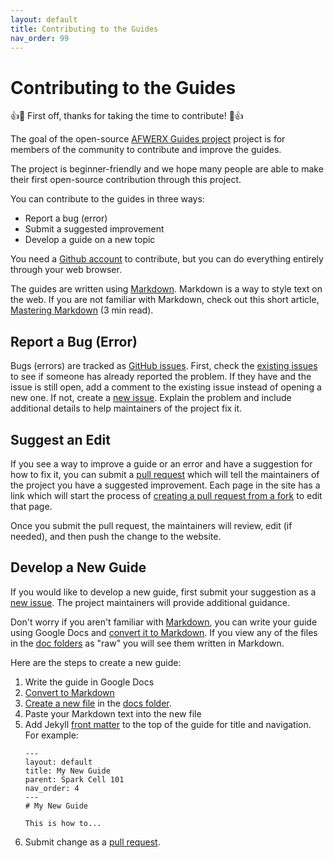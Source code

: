 ```yaml
---
layout: default
title: Contributing to the Guides
nav_order: 99
---
```

# Contributing to the Guides

👍🎉 First off, thanks for taking the time to contribute! 🎉👍

The goal of the open-source
[AFWERX Guides project](https://raw.githubusercontent.com/infinity-spark-jbmdl/afwerx-guides/master/docs/contributing.md)
project is for members of the community to contribute and improve the guides.

The project is beginner-friendly and we hope many people are able to make their
first open-source contribution through this project.

You can contribute to the guides in three ways:

*  Report a bug (error)
*  Submit a suggested improvement
*  Develop a guide on a new topic

You need a [Github account](https://github.com/join) to contribute, but you can
do everything entirely through your web browser.

The guides are written using [Markdown](https://daringfireball.net/projects/markdown/).
Markdown is a way to style text on the web. If you are not familiar with
Markdown, check out this short article, [Mastering Markdown](https://guides.github.com/features/mastering-markdown/)
(3 min read).

## Report a Bug (Error)

Bugs (errors) are tracked as [GitHub issues](https://guides.github.com/features/issues/). First,
check the [existing issues](https://github.com/infinity-spark-jbmdl/afwerx-guides/issues)
to see if someone has already reported the problem. If they have and the issue is still open,
add a comment to the existing issue instead of opening a new one. If not, create a
[new issue](https://github.com/infinity-spark-jbmdl/afwerx-guides/issues/new). Explain the
problem and include additional details to help maintainers of the project fix it.

## Suggest an Edit

If you see a way to improve a guide or an error and have a suggestion for how to fix it, you can submit a
[pull request](https://help.github.com/en/github/collaborating-with-issues-and-pull-requests/about-pull-requests)
which will tell the maintainers of the project you have a suggested improvement.
Each page in the site has a link which will start the process of
[creating a pull request from a fork](https://help.github.com/en/github/collaborating-with-issues-and-pull-requests/creating-a-pull-request-from-a-fork)
to edit that page.

Once you submit the pull request, the maintainers will
review, edit (if needed), and then push the change to the website.

## Develop a New Guide

If you would like to develop a new guide, first submit your suggestion as a [new
issue](https://github.com/infinity-spark-jbmdl/afwerx-guides/issues/new). The project
maintainers will provide additional guidance.

Don't worry if you aren't familiar with
[Markdown](https://guides.github.com/features/mastering-markdown/), you can
write your guide using Google Docs and [convert it to Markdown](https://www.bettertechtips.com/how-to/convert-google-doc-to-markdown/). If
you view any of the files in the [doc folders](https://github.com/infinity-spark-jbmdl/afwerx-guides/tree/master/docs)
as "raw" you will see them written in Markdown.

Here are the steps to create a new guide:

1. Write the guide in Google Docs
1. [Convert to Markdown](https://www.bettertechtips.com/how-to/convert-google-doc-to-markdown/)
1. [Create a new file](https://help.github.com/en/github/managing-files-in-a-repository/creating-new-files) in the [docs folder](https://github.com/infinity-spark-jbmdl/afwerx-guides/tree/master/docs).
1. Paste your Markdown text into the new file
1. Add Jekyll [front matter](https://jekyllrb.com/docs/front-matter/) to the top of
the guide for title and navigation. For example:
    ```
    ---
    layout: default
    title: My New Guide
    parent: Spark Cell 101
    nav_order: 4
    ---
    # My New Guide

    This is how to...
    ```
1. Submit change as a [pull request](https://help.github.com/en/github/collaborating-with-issues-and-pull-requests/creating-a-pull-request).
